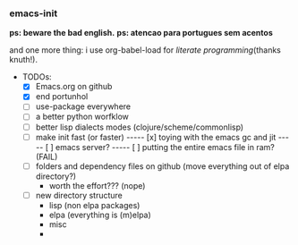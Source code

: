 ### emacs-init

**ps: beware the bad english.**
**ps: atencao para portugues sem acentos**

and one more thing: i use org-babel-load for *literate programming*(thanks knuth!).

* TODOs:
  - [x] Emacs.org on github
  - [x] end portunhol
  - [ ] use-package everywhere
  - [ ] a better python worfklow
  - [ ] better lisp dialects modes (clojure/scheme/commonlisp)
  - [ ] make init fast (or faster)
  ----- [x] toying with the emacs gc and jit
  ----- [ ] emacs server?
  ----- [ ] putting the entire emacs file in ram? (FAIL)
  - [ ] folders and dependency files on github (move everything out of
    elpa directory?)
     - worth the effort??? (nope)
  - [ ] new directory structure
      - lisp (non elpa packages)
      - elpa (everything is (m)elpa)
      - misc
      -

